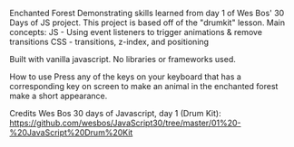 Enchanted Forest
Demonstrating skills learned from day 1 of Wes Bos' 30 Days of JS project. This project is based off of the "drumkit" lesson.
Main concepts:
JS - Using event listeners to trigger animations & remove transitions
CSS - transitions, z-index, and positioning

Built with vanilla javascript. No libraries or frameworks used.

How to use
Press any of the keys on your keyboard that has a corresponding key on screen to make an animal in the enchanted forest make a short appearance.

Credits
Wes Bos 30 days of Javascript, day 1 (Drum Kit):
https://github.com/wesbos/JavaScript30/tree/master/01%20-%20JavaScript%20Drum%20Kit